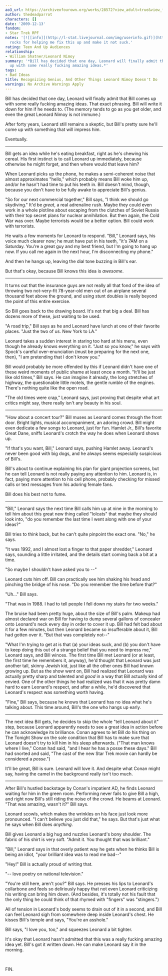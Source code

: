 ```yaml
---
ao3_url: https://archiveofourown.org/works/28572?view_adult=true&view_full_work=true
author: thedeadparrot
characters: []
date: '2009-12-13'
fandom:
- Star Trek RPF
notes: '[![[info]](http://l-stat.livejournal.com/img/userinfo.gif)](http://queenzulu.livejournal.com/profile)[**queenzulu**](http://queenzulu.livejournal.com/)
  rocks for helping me fix this up and make it not suck.'
rating: Teen And Up Audiences
relationship:
- William Shatner/Leonard Nimoy
summary: '*Bill has decided that one day, Leonard will finally admit that Bill comes
  up with some really fucking amazing ideas.*'
tags:
- Bad Ideas
title: Recognizing Genius, And Other Things Leonard Nimoy Doesn't Do
warnings: No Archive Warnings Apply
---
```


Bill has decided that one day, Leonard will finally admit that Bill comes up with some really fucking amazing ideas. That exact phrasing. Bill will write it down for him if he needs to. (The memory tends to go as you get older, and even the great Leonard Nimoy is not immune.)

After forty years, Leonard still remains a skeptic, but Bill's pretty sure he'll come up with something that will impress him.

Eventually.



---

Bill gets an idea while he's eating breakfast, right as he's chewing his cereal. His first instinct is to call Leonard up immediately, because otherwise he might forget, and then where would that leave him?

When Leonard picks up the phone, he makes a semi-coherent noise that almost approximates "hello," which probably means Bill woke him up, and/or he hasn't had time to put his teeth in. Bill doesn't mind, though, because you don't have to be fully awake to appreciate Bill's genius.

"So for our next commercial together," Bill says, "I think we should go skydiving." It'd be *great*, a real adrenaline rush. Maybe they could even work in a whole plotline about escaping from the clutches of Soviet Russia with their top secret plans for nuclear annihilation. But then again, the Cold War was over. Maybe terrorists would be a better option. Bill could work with terrorists.

He waits a few moments for Leonard to respond. "Bill," Leonard says, his voice much clearer now; he must have put in his teeth, "it's 7AM on a Saturday. You're a great guy and my best friend, but I'm going to hang up now. If you call me again in the next hour, I'm disconnecting my phone."

And then he hangs up, leaving the dial tone buzzing in Bill's ear.

But that's okay, because Bill knows this idea is *awesome*.



---

It turns out that the insurance guys are not really all that fond of the idea of throwing two not-very-fit 78-year-old men out of an airplane several thousand feet above the ground, and using stunt doubles is really beyond the point of this entire exercise.

So Bill goes back to the drawing board. It's not that big a deal. Bill has dozens more of these, just waiting to be used.

"A road trip," Bill says as he and Leonard have lunch at one of their favorite places. "Just the two of us. New York to LA."

Leonard takes a sudden interest in staring too hard at his menu, even though he already knows everything on it. "Just so you know," he says with Spock's careful over-enunciation (must be preparing for the next one, then), "I am pretending that I don't know you."

Bill would probably be more offended by this if Leonard didn't have one of these weird moments of public shame at least once a month. "It'll be just like old times," Bill says. He can imagine it already, the long stretches of highway, the questionable little motels, the gentle rumble of the engines. There's nothing quite like the open road.

"The old times were crap," Leonard says, just proving that despite what art critics might say, there really isn't any beauty in his soul.



---

"How about a concert tour?" Bill muses as Leonard comes through the front door. Bright lights, musical accompaniment, an adoring crowd. Bill might even dedicate a few songs to Leonard, just for fun. Hamlet Jr., Bill's favorite Great Dane, sniffs Leonard's crotch the way he does when Leonard shows up.

"If that's you want, Bill," Leonard says, pushing Hamlet away. Leonard's never been good with big dogs, and he always seems especially suspicious of Bill's.

Bill's about to continue explaining his plan for giant projection screens, but he can tell Leonard is not really paying any attention to him. Leonard is, in fact, paying more attention to his cell phone, probably checking for missed calls or text messages from his adoring female fans.

Bill does his best not to fume.



---

"Bill," Leonard says the next time Bill calls him up at nine in the morning to tell him about this great new thing called "lolcats" that maybe they should look into, "do you remember the last time I went along with one of your ideas?"

Bill tries to think back, but he can't quite pinpoint the exact one. "No," he says.

"It was 1992, and I almost lost a finger to that paper shredder," Leonard says, sounding a little irritated, and the details start coming back a bit at a time.

"So maybe I shouldn't have asked you to --"

Leonard cuts him off. Bill can practically see him shaking his head and pinching the bridge of his nose. "Do you remember the time before that?"

"Uh..." Bill says.

"That was in 1988. I had to tell people I fell down my stairs for two weeks."

The bruise had been pretty huge, about the size of Bill's palm. Makeup had almost declared war on Bill for having to dump several gallons of concealer onto Leonard's neck every day in order to cover it up. Bill had felt bad about it for a few minutes, but then Leonard became so insufferable about it, Bill had gotten over it. "But that was completely not--"

"What I'm trying to get at is that (a) your ideas suck, and (b) you don't have to keep doing this out of a strange belief that you need to impress me," Leonard says, and Bill winces. The first time Bill met Leonard (or at least, the first time he remembers it, anyway), he'd thought that Leonard was just another tall, skinny Jewish kid, just like all the other ones Bill had known growing up. But as the show went on, Bill had realized that Leonard was actually pretty sharp and talented and *good* in a way that Bill actually kind of envied. One of the other things he had realized was that it was pretty damn hard to earn Leonard's respect, and after a while, he'd discovered that Leonard's respect was something worth having.

"Fine," Bill says, because he knows that Leonard has no idea what he's talking about. This time around, Bill's the one who hangs up early.



---

The next idea Bill gets, he decides to skip the whole "tell Leonard about it" step, because Leonard apparently needs to see a great idea in action before he can acknowledge its brilliance. Conan agrees to let Bill do his thing on The Tonight Show on the sole condition that Bill has to make sure that Leonard doesn't try to kill him in his sleep afterwards. ("That man knows where I live," Conan had said, "and I hear he has a posse these days." Bill had snorted and said, "The cast of the new Star Trek movie can hardly be considered a *posse*.")

It'll be great, Bill is sure. Leonard will love it. And despite what Conan might say, having the camel in the background really isn't too much.



---

After Bill's hustled backstage by Conan's impatient AD, he finds Leonard waiting for him in the green room. Performing never fails to give Bill a high, and right now Bill's still riding the noise of the crowd. He beams at Leonard. "That was amazing, wasn't it?" Bill says.

Leonard scowls, which makes the wrinkles on his face just look more pronounced. "I can't believe you just did that," he says. But that's just what he says when Bill does *anything*.

Bill gives Leonard a big hug and nuzzles Leonard's bony shoulder. The fabric of his shirt is very soft. "Admit it. You thought that was brilliant."

"Bill," Leonard says in that overly patient way he gets when he thinks Bill is being an idiot, "your brilliant idea was to read me bad--"

"Hey!" Bill is actually proud of writing that.

"-- love poetry on national television."

"You're still here, aren't you?" Bill says. He presses his lips to Leonard's collarbone and feels so deliriously happy that not even Leonard criticizing his writing can bring him down. (And besides, it's totally not his fault that the only thing he could think of that rhymed with "fingers" was "stingers.")

All of tension in Leonard's body seems to drain out of it in a second, and Bill can feel Leonard sigh from somewhere deep inside Leonard's chest. He kisses Bill's temple and says, "You're an asshole."

Bill says, "I love you, too," and squeezes Leonard a bit tighter.

It's okay that Leonard hasn't admitted that this was a really fucking amazing idea yet. Bill's got it written down. He can make Leonard say it in the morning.

 

FIN.